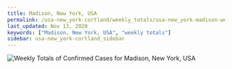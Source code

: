 ```yaml
---
title: Madison, New York, USA
permalink: /usa-new_york-cortland/weekly_totals/usa-new_york-madison-weekly_totals.html
last_updated: Nov 13, 2020
keywords: ["Madison, New York, USA", "weekly totals"]
sidebar: usa-new_york-cortland_sidebar
---
```


![Weekly Totals of Confirmed Cases for Madison, New York, USA](/covid_tracker/images/graphs/usa-new_york-madison-weekly_totals_graph.png)
